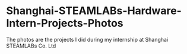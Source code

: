 # Shanghai-STEAMLABs-Hardware-Intern-Projects-Photos
The photos are the projects I did during my internship at Shanghai STEAMLABs Co. Ltd

